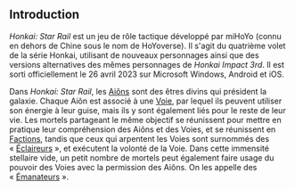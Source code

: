 <div id="header"></div>
<script>
    fetch('header.html')
        .then(response => response.text())
        .then(data => {
            document.getElementById('header').innerHTML = data;
        })
        .catch(error => console.error('Error loading header:', error));
</script>

## Introduction

_Honkai: Star Rail_ est un jeu de rôle tactique développé par miHoYo (connu en dehors de Chine sous le nom de HoYoverse). Il s'agit du quatrième volet de la série Honkai, utilisant de nouveaux personnages ainsi que des versions alternatives des mêmes personnages de _Honkai Impact 3rd_. Il est sorti officiellement le 26 avril 2023 sur Microsoft Windows, Android et iOS.

Dans _Honkai: Star Rail_, les [Aiôns](/aions.md) sont des êtres divins qui président la galaxie. Chaque Aiôn est associé à une [Voie](/voies.md), par lequel ils peuvent utiliser son énergie à leur guise, mais ils y sont également liés pour le reste de leur vie. Les mortels partageant le même objectif se réunissent pour mettre en pratique leur compréhension des Aiôns et des Voies, et se réunissent en [Factions](/factions.md), tandis que ceux qui arpentent les Voies sont surnommés des « [Éclaireurs](/eclaireurs.md) », et exécutent la volonté de la Voie. Dans cette immensité stellaire vide, un petit nombre de mortels peut également faire usage du pouvoir des Voies avec la permission des Aiôns. On les appelle des « [Émanateurs](/emanateurs.md) ».
